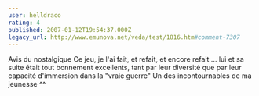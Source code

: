 ```yaml
---
user: helldraco
rating: 4
published: 2007-01-12T19:54:37.000Z
legacy_url: http://www.emunova.net/veda/test/1816.htm#comment-7307
---
```

Avis du nostalgique
Ce jeu, je l'ai fait, et refait, et encore refait ... lui et sa suite était tout bonnement excellents, tant par leur diversité que par leur capacité d'immersion dans la "vraie guerre"
Un des incontournables de ma jeunesse ^^